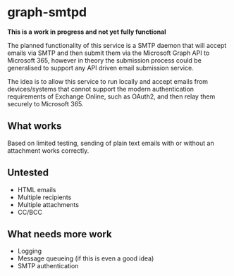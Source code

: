 # graph-smtpd

**This is a work in progress and not yet fully functional**

The planned functionality of this service is a SMTP daemon that will accept emails via SMTP and then submit them via the Microsoft Graph API to Microsoft 365, however in theory the submission process could be generalised to support any API driven email submission service.

The idea is to allow this service to run locally and accept emails from devices/systems that cannot support the modern authentication requirements of Exchange Online, such as OAuth2, and then relay them securely to Microsoft 365.

## What works

Based on limited testing, sending of plain text emails with or without an attachment works correctly.

## Untested

* HTML emails
* Multiple recipients
* Multiple attachments
* CC/BCC

## What needs more work

* Logging
* Message queueing (if this is even a good idea)
* SMTP authentication

